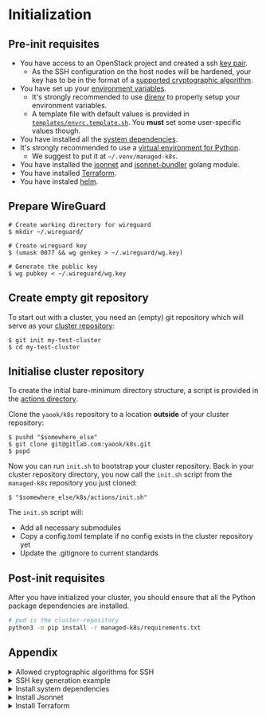 # Initialization

## Pre-init requisites

* You have access to an OpenStack project and created a ssh [key pair](https://docs.openstack.org/horizon/latest/user/configure-access-and-security-for-instances.html#add-a-key-pair).
  * As the SSH configuration on the host nodes will be hardened, your key has to be in the format of a [supported cryptographic algorithm](#appendix).
* You have set up your [environment variables](./environmental-variables.md).
  * It's strongly recommended to use [direnv](https://direnv.net/) to
    properly setup your environment variables.
  * A template file with default values is provided in [`templates/envrc.template.sh`](./environmental-variables.md#template).
  You **must** set some user-specific values though.
* You have installed all the [system dependencies](#appendix).
* It's strongly recommended to use a [virtual environment for Python](https://docs.python.org/3/tutorial/venv.html#creating-virtual-environments).
  * We suggest to put it at `~/.venv/managed-k8s`.
* You have installed the [jsonnet](https://github.com/google/jsonnet) and [jsonnet-bundler](https://github.com/jsonnet-bundler/jsonnet-bundler#install) golang module.
* You have installed [Terraform](#appendix).
* You have instaled [helm](https://helm.sh/docs/intro/install/).

## Prepare WireGuard

```console
# Create working directory for wireguard
$ mkdir ~/.wireguard/

# Create wireguard key
$ (umask 0077 && wg genkey > ~/.wireguard/wg.key)

# Generate the public key
$ wg pubkey < ~/.wireguard/wg.key
```

## Create empty git repository

To start out with a cluster, you need an (empty) git repository which will
serve as your [cluster repository](./../design/cluster-repository.md):

```console
$ git init my-test-cluster
$ cd my-test-cluster
```

## Initialise cluster repository

To create the initial bare-minimum directory structure, a script is provided
in the [actions directory](./../operation/actions-references.md).

Clone the `yaook/k8s` repository to a location **outside** of your cluster
repository:

```console
$ pushd "$somewhere_else"
$ git clone git@gitlab.com:yaook/k8s.git
$ popd
```

Now you can run ``init.sh`` to bootstrap your cluster repository. Back in your
cluster repository directory, you now call the `init.sh` script from the
`managed-k8s` repository you just cloned:

```console
$ "$somewhere_else/k8s/actions/init.sh"
```

The `init.sh` script will:

- Add all necessary submodules
- Copy a config.toml template if no config exists in the cluster repository yet
- Update the .gitignore to current standards

## Post-init requisites

After you have initialized your cluster, you should ensure that all the Python package dependencies are installed.

```bash
# pwd is the cluster-repository
python3 -m pip install -r managed-k8s/requirements.txt
```

## Appendix

<details>
<summary>Allowed cryptographic algorithms for SSH</summary>

```yaml
{{#include ./../templates/ssh-hardening-vars.yaml}}
```
</details>

<details>
<summary>SSH key generation example</summary>

Creating a valid SSH key can be achieved by generating the key as follows, before uploading the public part to OpenStack:

```console
# Generating an ed25519 SSH key
$ ssh-keygen -t ed25519`
```

</details>

<details>
<summary>Install system dependencies</summary>

```console
# managed-k8s system package dependencies
$ sudo apt install python3-pip python3-venv \
  python3-toml moreutils jq wireguard pass

# current kernel headers
$ sudo apt install linux-headers-$(uname -r)
```
</details>

<details>
<summary>Install Jsonnet</summary>

```console
# jsonnet (you may want to adjust the version)
$ GO111MODULE="on" go get github.com/google/go-jsonnet/cmd/jsonnet@v0.16.0

# jsonnet-bundler (you may want to adjust the version)
$ GO111MODULE="on" go get github.com/jsonnet-bundler/jsonnet-bundler/cmd/jb@v0.4.0
```
</details>

<details>
<summary>Install Terraform</summary>

```console
# Download the compressed terraform binary
$ wget -q -O "terraform.zip" https://releases.hashicorp.com/terraform/1.0.7/terraform_1.0.7_linux_amd64.zip

# Extract the binary
$ unzip -q terraform.zip

# Move the binary
$ mv terraform /usr/local/bin/terraform

# You may need allow execution of the binary
$ sudo chmod +x
```
</details>
